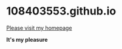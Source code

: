 # 108403553.github.io
[Please visit my homepage](https://108403553.github.io/)

**It's my pleasure**
